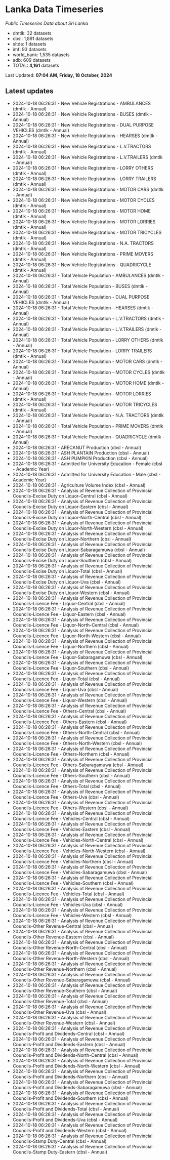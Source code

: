 # Lanka Data Timeseries
*Public Timeseries Data about Sri Lanka*

* dmtlk: 32 datasets
* cbsl: 1,891 datasets
* sltda: 1 datasets
* imf: 93 datasets
* world_bank: 1,535 datasets
* adb: 609 datasets
* TOTAL: **4,161** datasets

Last Updated: **07:04 AM, Friday, 18 October, 2024**

## Latest updates

* 2024-10-18 06:26:31 - New Vehicle Registrations - AMBULANCES (dmtlk - Annual)
* 2024-10-18 06:26:31 - New Vehicle Registrations - BUSES (dmtlk - Annual)
* 2024-10-18 06:26:31 - New Vehicle Registrations - DUAL PURPOSE VEHICLES (dmtlk - Annual)
* 2024-10-18 06:26:31 - New Vehicle Registrations - HEARSES (dmtlk - Annual)
* 2024-10-18 06:26:31 - New Vehicle Registrations - L.V.TRACTORS (dmtlk - Annual)
* 2024-10-18 06:26:31 - New Vehicle Registrations - L.V.TRAILERS (dmtlk - Annual)
* 2024-10-18 06:26:31 - New Vehicle Registrations - LORRY OTHERS (dmtlk - Annual)
* 2024-10-18 06:26:31 - New Vehicle Registrations - LORRY TRAILERS (dmtlk - Annual)
* 2024-10-18 06:26:31 - New Vehicle Registrations - MOTOR CARS (dmtlk - Annual)
* 2024-10-18 06:26:31 - New Vehicle Registrations - MOTOR CYCLES (dmtlk - Annual)
* 2024-10-18 06:26:31 - New Vehicle Registrations - MOTOR HOME (dmtlk - Annual)
* 2024-10-18 06:26:31 - New Vehicle Registrations - MOTOR LORRIES (dmtlk - Annual)
* 2024-10-18 06:26:31 - New Vehicle Registrations - MOTOR TRICYCLES (dmtlk - Annual)
* 2024-10-18 06:26:31 - New Vehicle Registrations - N.A. TRACTORS (dmtlk - Annual)
* 2024-10-18 06:26:31 - New Vehicle Registrations - PRIME MOVERS (dmtlk - Annual)
* 2024-10-18 06:26:31 - New Vehicle Registrations - QUADRICYCLE (dmtlk - Annual)
* 2024-10-18 06:26:31 - Total Vehicle Population - AMBULANCES (dmtlk - Annual)
* 2024-10-18 06:26:31 - Total Vehicle Population - BUSES (dmtlk - Annual)
* 2024-10-18 06:26:31 - Total Vehicle Population - DUAL PURPOSE VEHICLES (dmtlk - Annual)
* 2024-10-18 06:26:31 - Total Vehicle Population - HEARSES (dmtlk - Annual)
* 2024-10-18 06:26:31 - Total Vehicle Population - L.V.TRACTORS (dmtlk - Annual)
* 2024-10-18 06:26:31 - Total Vehicle Population - L.V.TRAILERS (dmtlk - Annual)
* 2024-10-18 06:26:31 - Total Vehicle Population - LORRY OTHERS (dmtlk - Annual)
* 2024-10-18 06:26:31 - Total Vehicle Population - LORRY TRAILERS (dmtlk - Annual)
* 2024-10-18 06:26:31 - Total Vehicle Population - MOTOR CARS (dmtlk - Annual)
* 2024-10-18 06:26:31 - Total Vehicle Population - MOTOR CYCLES (dmtlk - Annual)
* 2024-10-18 06:26:31 - Total Vehicle Population - MOTOR HOME (dmtlk - Annual)
* 2024-10-18 06:26:31 - Total Vehicle Population - MOTOR LORRIES (dmtlk - Annual)
* 2024-10-18 06:26:31 - Total Vehicle Population - MOTOR TRICYCLES (dmtlk - Annual)
* 2024-10-18 06:26:31 - Total Vehicle Population - N.A. TRACTORS (dmtlk - Annual)
* 2024-10-18 06:26:31 - Total Vehicle Population - PRIME MOVERS (dmtlk - Annual)
* 2024-10-18 06:26:31 - Total Vehicle Population - QUADRICYCLE (dmtlk - Annual)
* 2024-10-18 06:26:31 - ARECANUT Production (cbsl - Annual)
* 2024-10-18 06:26:31 - ASH PLANTAIN Production (cbsl - Annual)
* 2024-10-18 06:26:31 - ASH PUMPKIN Production (cbsl - Annual)
* 2024-10-18 06:26:31 - Admitted for University Education - Female (cbsl - Academic Year)
* 2024-10-18 06:26:31 - Admitted for University Education - Male (cbsl - Academic Year)
* 2024-10-18 06:26:31 - Agriculture Volume Index (cbsl - Annual)
* 2024-10-18 06:26:31 - Analysis of Revenue Collection of Provincial Councils-Excise Duty on Liquor-Central (cbsl - Annual)
* 2024-10-18 06:26:31 - Analysis of Revenue Collection of Provincial Councils-Excise Duty on Liquor-Eastern (cbsl - Annual)
* 2024-10-18 06:26:31 - Analysis of Revenue Collection of Provincial Councils-Excise Duty on Liquor-North-Central (cbsl - Annual)
* 2024-10-18 06:26:31 - Analysis of Revenue Collection of Provincial Councils-Excise Duty on Liquor-North-Western (cbsl - Annual)
* 2024-10-18 06:26:31 - Analysis of Revenue Collection of Provincial Councils-Excise Duty on Liquor-Northern (cbsl - Annual)
* 2024-10-18 06:26:31 - Analysis of Revenue Collection of Provincial Councils-Excise Duty on Liquor-Sabaragamuwa (cbsl - Annual)
* 2024-10-18 06:26:31 - Analysis of Revenue Collection of Provincial Councils-Excise Duty on Liquor-Southern (cbsl - Annual)
* 2024-10-18 06:26:31 - Analysis of Revenue Collection of Provincial Councils-Excise Duty on Liquor-Total (cbsl - Annual)
* 2024-10-18 06:26:31 - Analysis of Revenue Collection of Provincial Councils-Excise Duty on Liquor-Uva (cbsl - Annual)
* 2024-10-18 06:26:31 - Analysis of Revenue Collection of Provincial Councils-Excise Duty on Liquor-Western (cbsl - Annual)
* 2024-10-18 06:26:31 - Analysis of Revenue Collection of Provincial Councils-Licence Fee - Liquor-Central (cbsl - Annual)
* 2024-10-18 06:26:31 - Analysis of Revenue Collection of Provincial Councils-Licence Fee - Liquor-Eastern (cbsl - Annual)
* 2024-10-18 06:26:31 - Analysis of Revenue Collection of Provincial Councils-Licence Fee - Liquor-North-Central (cbsl - Annual)
* 2024-10-18 06:26:31 - Analysis of Revenue Collection of Provincial Councils-Licence Fee - Liquor-North-Western (cbsl - Annual)
* 2024-10-18 06:26:31 - Analysis of Revenue Collection of Provincial Councils-Licence Fee - Liquor-Northern (cbsl - Annual)
* 2024-10-18 06:26:31 - Analysis of Revenue Collection of Provincial Councils-Licence Fee - Liquor-Sabaragamuwa (cbsl - Annual)
* 2024-10-18 06:26:31 - Analysis of Revenue Collection of Provincial Councils-Licence Fee - Liquor-Southern (cbsl - Annual)
* 2024-10-18 06:26:31 - Analysis of Revenue Collection of Provincial Councils-Licence Fee - Liquor-Total (cbsl - Annual)
* 2024-10-18 06:26:31 - Analysis of Revenue Collection of Provincial Councils-Licence Fee - Liquor-Uva (cbsl - Annual)
* 2024-10-18 06:26:31 - Analysis of Revenue Collection of Provincial Councils-Licence Fee - Liquor-Western (cbsl - Annual)
* 2024-10-18 06:26:31 - Analysis of Revenue Collection of Provincial Councils-Licence Fee - Others-Central (cbsl - Annual)
* 2024-10-18 06:26:31 - Analysis of Revenue Collection of Provincial Councils-Licence Fee - Others-Eastern (cbsl - Annual)
* 2024-10-18 06:26:31 - Analysis of Revenue Collection of Provincial Councils-Licence Fee - Others-North-Central (cbsl - Annual)
* 2024-10-18 06:26:31 - Analysis of Revenue Collection of Provincial Councils-Licence Fee - Others-North-Western (cbsl - Annual)
* 2024-10-18 06:26:31 - Analysis of Revenue Collection of Provincial Councils-Licence Fee - Others-Northern (cbsl - Annual)
* 2024-10-18 06:26:31 - Analysis of Revenue Collection of Provincial Councils-Licence Fee - Others-Sabaragamuwa (cbsl - Annual)
* 2024-10-18 06:26:31 - Analysis of Revenue Collection of Provincial Councils-Licence Fee - Others-Southern (cbsl - Annual)
* 2024-10-18 06:26:31 - Analysis of Revenue Collection of Provincial Councils-Licence Fee - Others-Total (cbsl - Annual)
* 2024-10-18 06:26:31 - Analysis of Revenue Collection of Provincial Councils-Licence Fee - Others-Uva (cbsl - Annual)
* 2024-10-18 06:26:31 - Analysis of Revenue Collection of Provincial Councils-Licence Fee - Others-Western (cbsl - Annual)
* 2024-10-18 06:26:31 - Analysis of Revenue Collection of Provincial Councils-Licence Fee - Vehicles-Central (cbsl - Annual)
* 2024-10-18 06:26:31 - Analysis of Revenue Collection of Provincial Councils-Licence Fee - Vehicles-Eastern (cbsl - Annual)
* 2024-10-18 06:26:31 - Analysis of Revenue Collection of Provincial Councils-Licence Fee - Vehicles-North-Central (cbsl - Annual)
* 2024-10-18 06:26:31 - Analysis of Revenue Collection of Provincial Councils-Licence Fee - Vehicles-North-Western (cbsl - Annual)
* 2024-10-18 06:26:31 - Analysis of Revenue Collection of Provincial Councils-Licence Fee - Vehicles-Northern (cbsl - Annual)
* 2024-10-18 06:26:31 - Analysis of Revenue Collection of Provincial Councils-Licence Fee - Vehicles-Sabaragamuwa (cbsl - Annual)
* 2024-10-18 06:26:31 - Analysis of Revenue Collection of Provincial Councils-Licence Fee - Vehicles-Southern (cbsl - Annual)
* 2024-10-18 06:26:31 - Analysis of Revenue Collection of Provincial Councils-Licence Fee - Vehicles-Total (cbsl - Annual)
* 2024-10-18 06:26:31 - Analysis of Revenue Collection of Provincial Councils-Licence Fee - Vehicles-Uva (cbsl - Annual)
* 2024-10-18 06:26:31 - Analysis of Revenue Collection of Provincial Councils-Licence Fee - Vehicles-Western (cbsl - Annual)
* 2024-10-18 06:26:31 - Analysis of Revenue Collection of Provincial Councils-Other Revenue-Central (cbsl - Annual)
* 2024-10-18 06:26:31 - Analysis of Revenue Collection of Provincial Councils-Other Revenue-Eastern (cbsl - Annual)
* 2024-10-18 06:26:31 - Analysis of Revenue Collection of Provincial Councils-Other Revenue-North-Central (cbsl - Annual)
* 2024-10-18 06:26:31 - Analysis of Revenue Collection of Provincial Councils-Other Revenue-North-Western (cbsl - Annual)
* 2024-10-18 06:26:31 - Analysis of Revenue Collection of Provincial Councils-Other Revenue-Northern (cbsl - Annual)
* 2024-10-18 06:26:31 - Analysis of Revenue Collection of Provincial Councils-Other Revenue-Sabaragamuwa (cbsl - Annual)
* 2024-10-18 06:26:31 - Analysis of Revenue Collection of Provincial Councils-Other Revenue-Southern (cbsl - Annual)
* 2024-10-18 06:26:31 - Analysis of Revenue Collection of Provincial Councils-Other Revenue-Total (cbsl - Annual)
* 2024-10-18 06:26:31 - Analysis of Revenue Collection of Provincial Councils-Other Revenue-Uva (cbsl - Annual)
* 2024-10-18 06:26:31 - Analysis of Revenue Collection of Provincial Councils-Other Revenue-Western (cbsl - Annual)
* 2024-10-18 06:26:31 - Analysis of Revenue Collection of Provincial Councils-Profit and Dividends-Central (cbsl - Annual)
* 2024-10-18 06:26:31 - Analysis of Revenue Collection of Provincial Councils-Profit and Dividends-Eastern (cbsl - Annual)
* 2024-10-18 06:26:31 - Analysis of Revenue Collection of Provincial Councils-Profit and Dividends-North-Central (cbsl - Annual)
* 2024-10-18 06:26:31 - Analysis of Revenue Collection of Provincial Councils-Profit and Dividends-North-Western (cbsl - Annual)
* 2024-10-18 06:26:31 - Analysis of Revenue Collection of Provincial Councils-Profit and Dividends-Northern (cbsl - Annual)
* 2024-10-18 06:26:31 - Analysis of Revenue Collection of Provincial Councils-Profit and Dividends-Sabaragamuwa (cbsl - Annual)
* 2024-10-18 06:26:31 - Analysis of Revenue Collection of Provincial Councils-Profit and Dividends-Southern (cbsl - Annual)
* 2024-10-18 06:26:31 - Analysis of Revenue Collection of Provincial Councils-Profit and Dividends-Total (cbsl - Annual)
* 2024-10-18 06:26:31 - Analysis of Revenue Collection of Provincial Councils-Profit and Dividends-Uva (cbsl - Annual)
* 2024-10-18 06:26:31 - Analysis of Revenue Collection of Provincial Councils-Profit and Dividends-Western (cbsl - Annual)
* 2024-10-18 06:26:31 - Analysis of Revenue Collection of Provincial Councils-Stamp Duty-Central (cbsl - Annual)
* 2024-10-18 06:26:31 - Analysis of Revenue Collection of Provincial Councils-Stamp Duty-Eastern (cbsl - Annual)